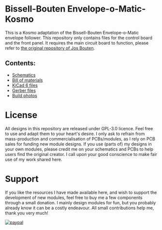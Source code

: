 # Bissell-Bouten Envelope-o-Matic-Kosmo

 This is a Kosmo adaptation of the Bissell-Bouten Envelope-o-Matic envelope follower. This repository only contains files for the control board and the front panel. It requires the main circuit board to function, please refer to [the original repository of Jos Bouten](https://github.com/josbouten/Bissel-Bouten-Envelope-O-Matic).

 ## Contents:
 - [Schematics](schematic/Bissell-Bouten_Envelope-o-Matic_schematic.pdf)
 - [Bill of materials](https://htmlpreview.github.io/?https://github.com/TimMJN/Bissell-Bouten-Envelope-o-Matic-Kosmo/blob/main/schematic/Bissell-Bouten_Envelope-o-Matic_BOM.html)
 - [KiCad 6 files](KiCad/)
 - [Gerber files](gerber/)
 - [Build photos](build_photos/)

 # License
 All designs in this repository are released under GPL-3.0 licence. Feel free to use and adapt them to your heart's desire. I only ask to refrain from mass-production and commercialisation of PCBs/modules, as I rely on PCB sales for funding new module designs. If you use (parts of) my designs in your own modules, please credit me on your schematics and PCBs to help users find the original creator. I call upon your good conscience to make fair use of my work shared here.

 # Support
 If you like the resources I have made available here, and wish to support the development of new modules, feel free to buy me a few components through a small donation. I mainly design modules for fun, but you probably already know it can be a costly endeavour. All small contributions help me, thank you very much!

 [![paypal](https://www.paypalobjects.com/en_US/i/btn/btn_donateCC_LG.gif)](https://www.paypal.com/donate?hosted_button_id=FZJELWSAH4UKU)
